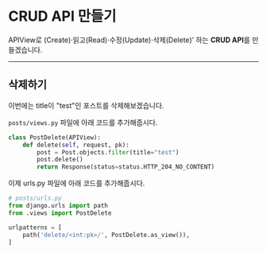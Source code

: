 # CRUD API 만들기

APIView로 (Create)·읽고(Read)·수정(Update)·삭제(Delete)’ 하는 **CRUD API**를 만들겠습니다.

---


## 삭제하기
이번에는 title이 "test"인 포스트를 삭제해보겠습니다.

`posts/views.py` 파일에 아래 코드를 추가해줍시다.

```python
class PostDelete(APIView):
    def delete(self, request, pk):
        post = Post.objects.filter(title="test")
        post.delete()
        return Response(status=status.HTTP_204_NO_CONTENT)
```

이제 urls.py 파일에 아래 코드를 추가해줍시다.

```python
# posts/urls.py
from django.urls import path
from .views import PostDelete

urlpatterns = [
    path('delete/<int:pk>/', PostDelete.as_view()),
]
```



